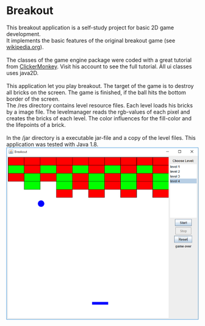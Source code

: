 # Breakout
This breakout application is a self-study project for basic 2D game development.<br>
It implements the basic features of the original breakout game (see <a href="https://en.wikipedia.org/wiki/Breakout_(video_game)">wikipedia.org</a>).<br>
<br>
The classes of the game engine package were coded with a great tutorial from <a href="https://github.com/ClickerMonkey/gameprogblog">ClickerMonkey</a>.
Visit his account to see the full tutorial. All ui classes uses java2D.
<br><br>
This application let you play breakout. The target of the game is to destroy all bricks on the screen.
The game is finished, if the ball hits the bottom border of the screen.
<br>
The /res directory contains level resource files. Each level loads his bricks by a image file.
The levelmanager reads the rgb-values of each pixel and creates the bricks of each level. The color
influences for the fill-color and the lifepoints of a brick.
<br>
<br>
In the /jar directory is a executable jar-file and a copy of the level files. This application was tested with Java 1.8.
<br>
<img src="https://github.com/jaunerc/Breakout/blob/master/img/breakout_window.PNG" />
